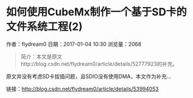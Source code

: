 # 如何使用CubeMx制作一个基于SD卡的文件系统工程(2)
作者：flydream0
日期：2017-01-04 10:30
浏览量：2068
> 简介：本文是原文http://blog.csdn.net/flydream0/article/details/52777923的补充。

原文并没有考虑SD卡拔插问题，且SDIO没有使用DMA，本文作为补充...

 链接：http://blog.csdn.net/flydream0/article/details/53994053
